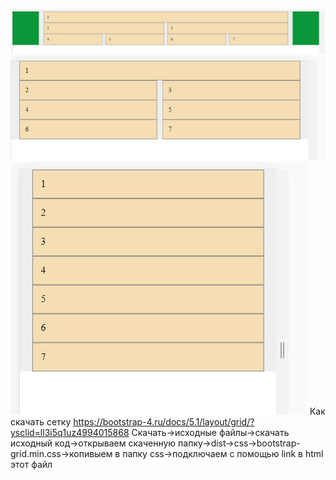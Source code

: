 ![1](img/1.jpg)
![2](img/2.jpg)
![3](img/3.jpg)
Как скачать сетку
https://bootstrap-4.ru/docs/5.1/layout/grid/?ysclid=ll3i5q1uz4994015868
Скачать->исходные файлы->скачать исходный код->открываем скаченную папку->dist->css->bootstrap-grid.min.css->копивыем в папку css->подключаем с помощью link в html этот файл
